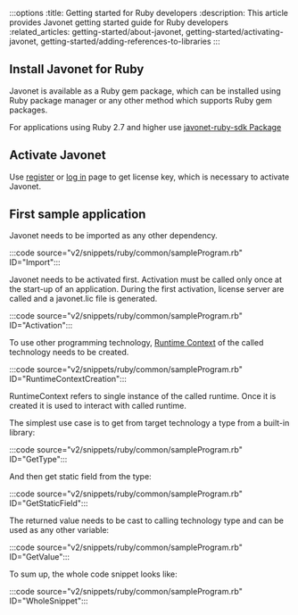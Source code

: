 :::options
:title: Getting started for Ruby developers
:description: This article provides Javonet getting started guide for Ruby developers
:related_articles: getting-started/about-javonet, getting-started/activating-javonet, getting-started/adding-references-to-libraries
:::

## Install Javonet for Ruby

Javonet is available as a Ruby gem package, which can be installed using Ruby package manager or any other method which supports Ruby gem packages.

For applications using Ruby 2.7 and higher use [javonet-ruby-sdk Package](https://rubygems.org/gems/javonet-ruby-sdk)  

## Activate Javonet

Use [register](https://my.javonet.com/signup/?type=free) or [log in](https://my.javonet.com/signin/) page to get license key, which is necessary to activate Javonet.  

## First sample application

Javonet needs to be imported as any other dependency.

:::code source="v2/snippets/ruby/common/sampleProgram.rb" ID="Import":::

Javonet needs to be activated first. Activation must be called only once at the start-up of an application. During the first activation, license server are called and a javonet.lic file is generated. 

:::code source="v2/snippets/ruby/common/sampleProgram.rb" ID="Activation":::

To use other programming technology, [Runtime Context](/guides/v2/foundations/runtime-context.md) of the called technology needs to be created.

:::code source="v2/snippets/ruby/common/sampleProgram.rb" ID="RuntimeContextCreation":::

RuntimeContext refers to single instance of the called runtime. Once it is created it is used to interact with called runtime.

The simplest use case is to get from target technology a type from a built-in library:

:::code source="v2/snippets/ruby/common/sampleProgram.rb" ID="GetType":::

And then get static field from the type:

:::code source="v2/snippets/ruby/common/sampleProgram.rb" ID="GetStaticField":::

The returned value needs to be cast to calling technology type and can be used as any other variable:

:::code source="v2/snippets/ruby/common/sampleProgram.rb" ID="GetValue":::

To sum up, the whole code snippet looks like:

:::code source="v2/snippets/ruby/common/sampleProgram.rb" ID="WholeSnippet":::



